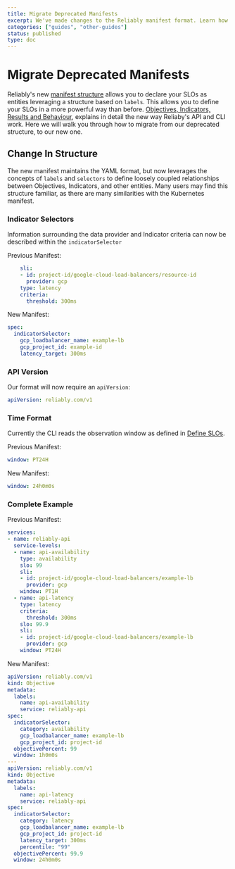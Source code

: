 ```yaml
---
title: Migrate Deprecated Manifests
excerpt: We've made changes to the Reliably manifest format. Learn how to migrate your deprecated manifests.
categories: ["guides", "other-guides"]
status: published
type: doc
---
```

# Migrate Deprecated Manifests

Reliably's new [manifest structure](/docs/guides/slo/define-slos/#yaml-manifest) allows you to declare your SLOs as entities leveraging a structure based on `labels`. This allows you to define your SLOs in a more powerful way than before. [Objectives, Indicators, Results and Behaviour](/docs/guides/how-it-works/objectives-indicators-results-and-behaviour/), explains in detail the new way Reliaby's API and CLI work. Here we will walk you through how to migrate from our deprecated structure, to our new one.

## Change In Structure

The new manifest maintains the YAML format, but now leverages the concepts of `labels` and `selectors` to define loosely coupled relationships between Objectives, Indicators, and other entities. Many users may find this structure familiar, as there are many similarities with the Kubernetes manifest.

### Indicator Selectors

Information surrounding the data provider and Indicator criteria can now be described within the `indicatorSelector`

Previous Manifest:

```yaml
    sli:
    - id: project-id/google-cloud-load-balancers/resource-id
      provider: gcp
    type: latency
    criteria:
      threshold: 300ms
```

New Manifest: 

```yaml
spec:
  indicatorSelector:
    gcp_loadbalancer_name: example-lb
    gcp_project_id: example-id
    latency_target: 300ms
```

### API Version

Our format will now require an `apiVersion`:

```yaml
apiVersion: reliably.com/v1
```


### Time Format

Currently the CLI reads the observation window as defined in [Define SLOs](/docs/guides/slo/define-slos/#observation-window).

Previous Manifest:

```yaml
window: PT24H
```

New Manifest:

```yaml
window: 24h0m0s
```

### Complete Example

Previous Manifest:

```yaml
services:
- name: reliably-api
  service-levels:
  - name: api-availability
    type: availability
    slo: 99
    sli:
    - id: project-id/google-cloud-load-balancers/example-lb
      provider: gcp
    window: PT1H
  - name: api-latency
    type: latency
    criteria:
      threshold: 300ms
    slo: 99.9
    sli:
    - id: project-id/google-cloud-load-balancers/example-lb
      provider: gcp
    window: PT24H
```

New Manifest:

```yaml
apiVersion: reliably.com/v1
kind: Objective
metadata:
  labels:
    name: api-availability
    service: reliably-api
spec:
  indicatorSelector:
    category: availability
    gcp_loadbalancer_name: example-lb
    gcp_project_id: project-id
  objectivePercent: 99
  window: 1h0m0s
---
apiVersion: reliably.com/v1
kind: Objective
metadata:
  labels:
    name: api-latency
    service: reliably-api
spec:
  indicatorSelector:
    category: latency
    gcp_loadbalancer_name: example-lb
    gcp_project_id: project-id
    latency_target: 300ms
    percentile: "99"
  objectivePercent: 99.9
  window: 24h0m0s
```